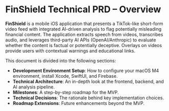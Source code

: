 # FinShield Technical PRD – Overview

**FinShield** is a mobile iOS application that presents a TikTok-like short-form video feed with integrated AI-driven analysis to flag potentially misleading financial content. The application extracts speech from videos, transcribes audio, and leverages third-party AI APIs (OpenAI/Anthropic) to evaluate whether the content is factual or potentially deceptive. Overlays on videos provide users with contextual warnings and educational links.

This document is divided into the following sections:
- **Development Environment Setup**: How to configure your macOS M4 environment, install Xcode, SwiftUI, and Firebase.
- **Technical Architecture**: An in-depth look at the frontend, backend, and AI analysis pipeline.
- **Milestones**: A step-by-step roadmap for the MVP.
- **Technical Decisions**: The rationale behind key implementation choices.
- **Roadmap Extensions**: Future enhancements beyond the MVP.
